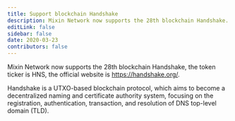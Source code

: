 ```yaml
---
title: Support blockchain Handshake
description: Mixin Network now supports the 28th blockchain Handshake.
editLink: false
sidebar: false
date: 2020-03-23
contributors: false
---
```


Mixin Network now supports the 28th blockchain Handshake, the token ticker is HNS, the official website is https://handshake.org/.

Handshake is a UTXO-based blockchain protocol, which aims to become a decentralized naming and certificate authority system, focusing on the registration, authentication, transaction, and resolution of DNS top-level domain (TLD).